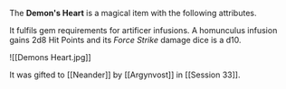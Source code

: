The **Demon's Heart** is a magical item with the following attributes.

It fulfils gem requirements for artificer infusions.
A homunculus infusion gains 2d8 Hit Points and its *Force Strike* damage dice is a d10.

![[Demons Heart.jpg]]

It was gifted to [[Neander]] by [[Argynvost]] in [[Session 33]].
